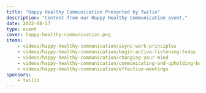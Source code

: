 ```yaml
---
title: "Happy Healthy Communication Presented by Twilio"
description: "Content from our Happy Healthy Communication event."
date: 2022-08-17
type: event
cover: happy-healthy-communication.png
items:
    - videos/happy-healthy-communication/async-work-principles
    - videos/happy-healthy-communication/begin-active-listening-today
    - videos/happy-healthy-communication/changing-your-mind
    - videos/happy-healthy-communication/communicating-and-upholding-boundaries
    - videos/happy-healthy-communication/effective-meetings
sponsors:
    - twilio
---
```

